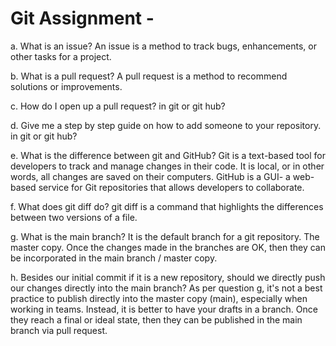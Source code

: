 
# Git Assignment - <FredyLRincon>

a. What is an issue?
An issue is a method to track bugs, enhancements, or other tasks for a project.

b. What is a pull request?
A pull request is a method to recommend solutions or improvements.

c. How do I open up a pull request?
in git or git hub?

d. Give me a step by step guide on how to add someone to your repository.
in git or git hub?

e. What is the difference between git and GitHub?
Git is a text-based tool for developers to track and manage changes in their code. It is local, or in other words, all changes are saved on their computers.
GitHub is a GUI- a web-based service for Git repositories that allows developers to collaborate.

f. What does git diff do?
git diff is a command that highlights the differences between two versions of a file.

g. What is the main branch?
It is the default branch for a git repository. The master copy. Once the changes made in the branches are OK, then they can be incorporated in the main branch / master copy.

h. Besides our initial commit if it is a new repository, should we directly push our changes directly into the main branch?
As per question g, it's not a best practice to publish directly into the master copy (main), especially when working in teams. Instead, it is better to have your drafts in a branch. Once they reach a final or ideal state, then they can be published in the main branch via pull request.
